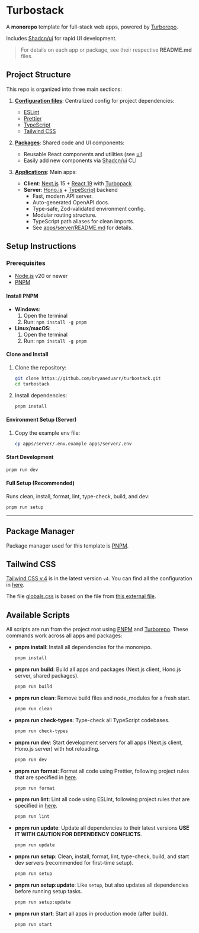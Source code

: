 # Turbostack

A **monorepo** template for full-stack web apps, powered by [Turborepo](https://turbo.build/repo/docs).

Includes [Shadcn/ui](https://ui.shadcn.com/docs) for rapid UI development.

> For details on each app or package, see their respective **README.md** files.

## Project Structure

This repo is organized into three main sections:

1. **[Configuration files](./config/)**: Centralized config for project dependencies:
   - [ESLint](./config/eslint/)
   - [Prettier](./config/prettier/)
   - [TypeScript](./config/typescript/)
   - [Tailwind CSS](./config/tailwind/)

2. **[Packages](./packages/)**: Shared code and UI components:
   - Reusable React components and utilities (see [ui](./packages/ui/))
   - Easily add new components via [Shadcn/ui](https://ui.shadcn.com/docs) CLI

3. **[Applications](./apps/)**: Main apps:
   - **Client**: [Next.js](https://nextjs.org/docs) 15 + [React 19](https://reactjs.org/) with [Turbopack](https://turbo.build/pack)
   - **Server**: [Hono.js](https://hono.dev/) + [TypeScript](https://www.typescriptlang.org/) backend
     - Fast, modern API server.
     - Auto-generated OpenAPI docs.
     - Type-safe, Zod-validated environment config.
     - Modular routing structure.
     - TypeScript path aliases for clean imports.
     - See [apps/server/README.md](./apps/server/README.md) for details.

## Setup Instructions

### Prerequisites

- [Node.js](https://nodejs.org/) v20 or newer
- [PNPM](https://pnpm.io/)

#### Install PNPM

- **Windows**:
  1. Open the terminal
  2. Run: `npm install -g pnpm`
- **Linux/macOS**:
  1. Open the terminal
  2. Run: `npm install -g pnpm`

#### Clone and Install

1. Clone the repository:

   ```sh
   git clone https://github.com/bryaneduarr/turbostack.git
   cd turbostack

   ```

2. Install dependencies:
   ```sh
   pnpm install
   ```

#### Environment Setup (Server)

1. Copy the example env file:

   ```sh
   cp apps/server/.env.example apps/server/.env
   ```

#### Start Development

```sh
pnpm run dev
```

#### Full Setup (Recommended)

Runs clean, install, format, lint, type-check, build, and dev:

```sh
pnpm run setup
```

---

## Package Manager

Package manager used for this template is [PNPM](https://pnpm.io/motivation).

## Tailwind CSS

[Tailwind CSS v.4](https://tailwindcss.com/docs/installation/using-vite) is in the latest version `v4`. You can find all the configuration in [here](./config/tailwind/).

The file [globals.css](./packages/ui/src/styles/globals.css) is based on the file from [this external file](https://github.com/shadcn/app-tailwind-v4/blob/main/app/globals.css).

## Available Scripts

All scripts are run from the project root using [PNPM](https://pnpm.io/) and [Turborepo](https://turbo.build/repo/docs). These commands work across all apps and packages:

- **pnpm install**: Install all dependencies for the monorepo.

  ```sh
  pnpm install
  ```

- **pnpm run build**: Build all apps and packages (Next.js client, Hono.js server, shared packages).

  ```sh
  pnpm run build
  ```

- **pnpm run clean**: Remove build files and node_modules for a fresh start.

  ```sh
  pnpm run clean
  ```

- **pnpm run check-types**: Type-check all TypeScript codebases.

  ```sh
  pnpm run check-types
  ```

- **pnpm run dev**: Start development servers for all apps (Next.js client, Hono.js server) with hot reloading.

  ```sh
  pnpm run dev
  ```

- **pnpm run format**: Format all code using Prettier, following project rules that are specified in [here](./config/prettier/base.js).

  ```sh
  pnpm run format
  ```

- **pnpm run lint**: Lint all code using ESLint, following project rules that are specified in [here](./config/eslint/index.ts).

  ```sh
  pnpm run lint
  ```

- **pnpm run update**: Update all dependencies to their latest versions **USE IT WITH CAUTION FOR DEPENDENCY CONFLICTS**.

  ```sh
  pnpm run update
  ```

- **pnpm run setup**: Clean, install, format, lint, type-check, build, and start dev servers (recommended for first-time setup).

  ```sh
  pnpm run setup
  ```

- **pnpm run setup:update**: Like `setup`, but also updates all dependencies before running setup tasks.

  ```sh
  pnpm run setup:update
  ```

- **pnpm run start**: Start all apps in production mode (after build).
  ```sh
  pnpm run start
  ```
